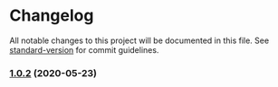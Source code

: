 # Changelog

All notable changes to this project will be documented in this file. See [standard-version](https://github.com/conventional-changelog/standard-version) for commit guidelines.

### [1.0.2](https://github.com/nuxt/content/compare/v1.0.1...v1.0.2) (2020-05-23)
